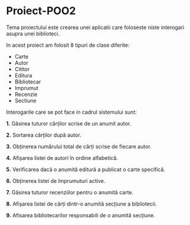 # Proiect-POO2

Tema proiectului este crearea unei aplicatii care foloseste niste interogari asupra unei biblioteci.

In acest proiect am folosit 8 tipuri de clase diferite:

- Carte
- Autor
- Cititor
- Editura
- Bibliotecar
- Imprumut
- Recenzie
- Sectiune

Interogarile care se pot face in cadrul sistemului sunt:

**1.** Găsirea tuturor cărților scrise de un anumit autor.

**2.** Sortarea cărților după autor.

**3.** Obținerea numărului total de cărți scrise de fiecare autor.

**4.** Afișarea listei de autori în ordine alfabetică.

**5.** Verificarea dacă o anumită editură a publicat o carte specifică.

**6.** Obținerea listei de împrumuturi active.

**7.** Găsirea tuturor recenziilor pentru o anumită carte.

**8.** Afișarea listei de cărți dintr-o anumită secțiune a bibliotecii.

**9.** Afisarea bibliotecarilor responsabili de o anumită secțiune.
